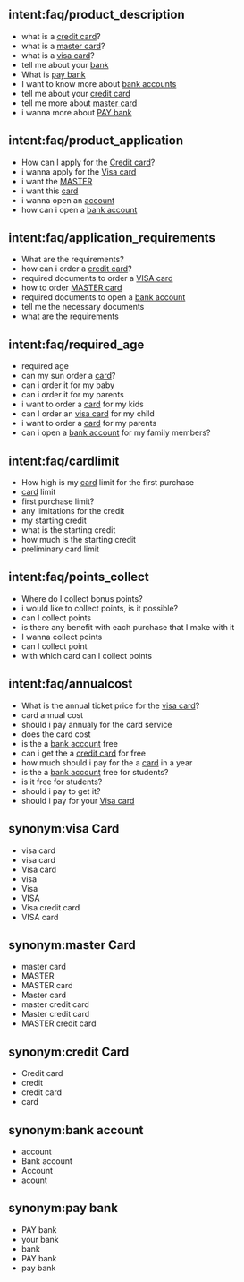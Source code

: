 ## intent:faq/product_description
- what is a [credit card](product)?
- what is a [master card](product)?
- what is a [visa card](product)?
- tell me about your [bank](company)
- What is [pay bank](company)
- I want to know more about [bank accounts](product)
- tell me about your [credit card](product)
- tell me more about [master card](product)
- i wanna more about [PAY bank](company)

## intent:faq/product_application
- How can I apply for the  [Credit card](product)?
- i wanna apply for the [Visa card](product)
- i want the [MASTER](product)
- i want this [card](product)
- i wanna open an [account](product)
- how can i open a [bank account](product)

## intent:faq/application_requirements
- What are the requirements?
- how can i order a [credit card](product)?
- required documents to order a [VISA card](product)
- how to order [MASTER card](product)
- required documents to open a [bank account](product)
- tell me the necessary documents
- what are the requirements

## intent:faq/required_age
- required age
- can my sun order a [card](product)?
- can i order it for my baby
- can i order it for my parents
- i want to order a [card](product) for my kids
- can I order an [visa card](product) for my child
- i want to order a [card](product) for my parents
- can i open a [bank account](product) for my family members?

## intent:faq/cardlimit
- How high is my [card](product) limit for the first purchase
- [card](product) limit
- first purchase limit?
- any limitations for the credit
- my starting credit
- what is the starting credit
- how much is the starting credit
- preliminary card limit

## intent:faq/points_collect
- Where do I collect bonus points?
- i would like to collect points, is it possible?
- can I collect points
- is there any benefit with each purchase that I make with it
- I wanna collect points
- can I collect point
- with which card can I collect points

## intent:faq/annualcost
- What is the annual ticket price for the [visa card](product)?
- card annual cost
- should i pay annualy for the card service
- does the card cost
- is the a [bank account](product) free
- can i get the a [credit card](product) for free
- how much should i pay for the a [card](product) in a year
- is the a [bank account](product) free for students?
- is it free for students?
- should i pay to get it?
- should i pay for your [Visa card](product)

## synonym:visa Card
- visa card
- visa card
- Visa card
- visa
- Visa
- VISA
- Visa credit card
- VISA card

## synonym:master Card
- master card
- MASTER
- MASTER card
- Master card
- master credit card
- Master credit card
- MASTER credit card

## synonym:credit Card
- Credit card
- credit
- credit card
- card

## synonym:bank account
- account
- Bank account
- Account
- acount

## synonym:pay bank
- PAY bank
- your bank
- bank
- PAY bank
- pay bank
